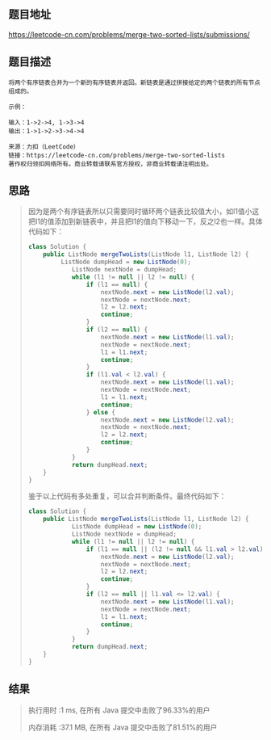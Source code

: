 
## 题目地址
https://leetcode-cn.com/problems/merge-two-sorted-lists/submissions/

## 题目描述
```
将两个有序链表合并为一个新的有序链表并返回。新链表是通过拼接给定的两个链表的所有节点组成的。 

示例：

输入：1->2->4, 1->3->4
输出：1->1->2->3->4->4

来源：力扣（LeetCode）
链接：https://leetcode-cn.com/problems/merge-two-sorted-lists
著作权归领扣网络所有。商业转载请联系官方授权，非商业转载请注明出处。
```

## 思路

>   因为是两个有序链表所以只需要同时循环两个链表比较值大小，如l1值小这把l1的值添加到新链表中，并且把l1的值向下移动一下，反之l2也一样。具体代码如下：
>
>   ```java
>   class Solution {
>       public ListNode mergeTwoLists(ListNode l1, ListNode l2) {
>            ListNode dumpHead = new ListNode(0);
>               ListNode nextNode = dumpHead;
>               while (l1 != null || l2 != null) {
>                   if (l1 == null) {
>                       nextNode.next = new ListNode(l2.val);
>                       nextNode = nextNode.next;
>                       l2 = l2.next;
>                       continue;
>                   }
>                   if (l2 == null) {
>                       nextNode.next = new ListNode(l1.val);
>                       nextNode = nextNode.next;
>                       l1 = l1.next;
>                       continue;
>                   }
>                   if (l1.val < l2.val) {
>                       nextNode.next = new ListNode(l1.val);
>                       nextNode = nextNode.next;
>                       l1 = l1.next;
>                       continue;
>                   } else {
>                       nextNode.next = new ListNode(l2.val);
>                       nextNode = nextNode.next;
>                       l2 = l2.next;
>                       continue;
>                   }
>               }
>               return dumpHead.next;
>       }
>   }
>   ```
>
>   鉴于以上代码有多处重复，可以合并判断条件。最终代码如下：
>
>   ```java
>   class Solution {
>       public ListNode mergeTwoLists(ListNode l1, ListNode l2) {
>               ListNode dumpHead = new ListNode(0);
>               ListNode nextNode = dumpHead;
>               while (l1 != null || l2 != null) {
>                   if (l1 == null || (l2 != null && l1.val > l2.val)) {
>                       nextNode.next = new ListNode(l2.val);
>                       nextNode = nextNode.next;
>                       l2 = l2.next;
>                       continue;
>                   }
>                   if (l2 == null || l1.val <= l2.val) {
>                       nextNode.next = new ListNode(l1.val);
>                       nextNode = nextNode.next;
>                       l1 = l1.next;
>                       continue;
>                   }
>               }
>               return dumpHead.next;
>       }
>   }
>   ```

## 结果

> 执行用时 :1 ms, 在所有 Java 提交中击败了96.33%的用户
>
> 内存消耗 :37.1 MB, 在所有 Java 提交中击败了81.51%的用户
